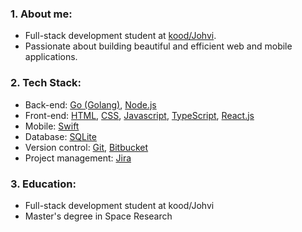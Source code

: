 ### 1. About me:
- Full-stack development student at [kood/Johvi](https://kood.tech/).
- Passionate about building beautiful and efficient web and mobile applications.

### 2. Tech Stack:
- Back-end: [Go (Golang)](https://go.dev/), [Node.js](https://nodejs.org/en)
- Front-end: [HTML](https://www.w3.org/html/), [CSS](https://developer.mozilla.org/en-US/docs/Web/CSS), [Javascript](https://www.javascript.com/), [TypeScript](https://www.typescriptlang.org/), [React.js](https://react.dev/)
- Mobile: [Swift](https://www.swift.org/)
- Database: [SQLite](https://sqlite.org/index.html)
- Version control: [Git](https://git-scm.com/), [Bitbucket](https://bitbucket.org/product)
- Project management: [Jira](https://jira.atlassian.com/)

### 3. Education:
- Full-stack development student at kood/Johvi
- Master's degree in Space Research
